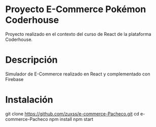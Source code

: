 # Proyecto E-Commerce Pokémon Coderhouse

Proyecto realizado en el contexto del curso de React de la plataforma Coderhouse.

# Descripción

Simulador de E-Commerce realizado en React y complementado con Firebase

# Instalación

git clone https://github.com/zuxss/e-commerce-Pacheco.git
cd e-commerce-Pacheco
npm install
npm start
